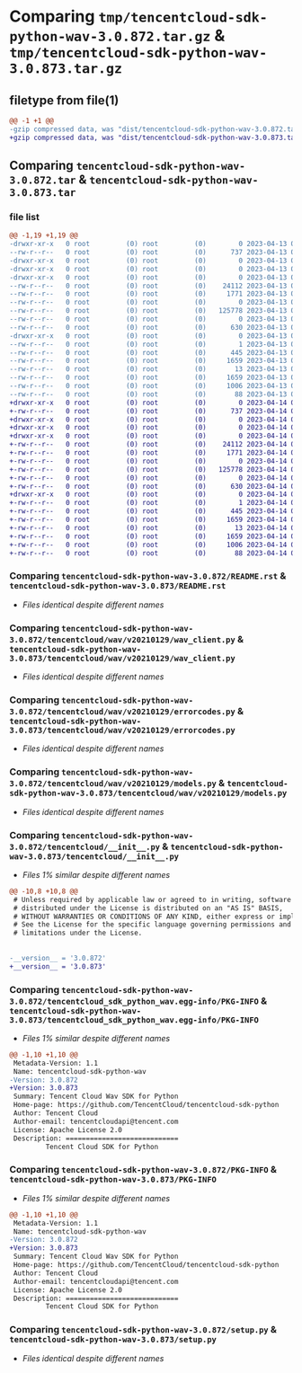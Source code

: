 # Comparing `tmp/tencentcloud-sdk-python-wav-3.0.872.tar.gz` & `tmp/tencentcloud-sdk-python-wav-3.0.873.tar.gz`

## filetype from file(1)

```diff
@@ -1 +1 @@
-gzip compressed data, was "dist/tencentcloud-sdk-python-wav-3.0.872.tar", last modified: Thu Apr 13 01:09:12 2023, max compression
+gzip compressed data, was "dist/tencentcloud-sdk-python-wav-3.0.873.tar", last modified: Fri Apr 14 01:02:31 2023, max compression
```

## Comparing `tencentcloud-sdk-python-wav-3.0.872.tar` & `tencentcloud-sdk-python-wav-3.0.873.tar`

### file list

```diff
@@ -1,19 +1,19 @@
-drwxr-xr-x   0 root         (0) root         (0)        0 2023-04-13 01:09:12.000000 tencentcloud-sdk-python-wav-3.0.872/
--rw-r--r--   0 root         (0) root         (0)      737 2023-04-13 01:09:12.000000 tencentcloud-sdk-python-wav-3.0.872/README.rst
-drwxr-xr-x   0 root         (0) root         (0)        0 2023-04-13 01:09:12.000000 tencentcloud-sdk-python-wav-3.0.872/tencentcloud/
-drwxr-xr-x   0 root         (0) root         (0)        0 2023-04-13 01:09:12.000000 tencentcloud-sdk-python-wav-3.0.872/tencentcloud/wav/
-drwxr-xr-x   0 root         (0) root         (0)        0 2023-04-13 01:09:12.000000 tencentcloud-sdk-python-wav-3.0.872/tencentcloud/wav/v20210129/
--rw-r--r--   0 root         (0) root         (0)    24112 2023-04-13 01:09:12.000000 tencentcloud-sdk-python-wav-3.0.872/tencentcloud/wav/v20210129/wav_client.py
--rw-r--r--   0 root         (0) root         (0)     1771 2023-04-13 01:09:12.000000 tencentcloud-sdk-python-wav-3.0.872/tencentcloud/wav/v20210129/errorcodes.py
--rw-r--r--   0 root         (0) root         (0)        0 2023-04-13 01:09:12.000000 tencentcloud-sdk-python-wav-3.0.872/tencentcloud/wav/v20210129/__init__.py
--rw-r--r--   0 root         (0) root         (0)   125778 2023-04-13 01:09:12.000000 tencentcloud-sdk-python-wav-3.0.872/tencentcloud/wav/v20210129/models.py
--rw-r--r--   0 root         (0) root         (0)        0 2023-04-13 01:09:12.000000 tencentcloud-sdk-python-wav-3.0.872/tencentcloud/wav/__init__.py
--rw-r--r--   0 root         (0) root         (0)      630 2023-04-13 01:09:12.000000 tencentcloud-sdk-python-wav-3.0.872/tencentcloud/__init__.py
-drwxr-xr-x   0 root         (0) root         (0)        0 2023-04-13 01:09:12.000000 tencentcloud-sdk-python-wav-3.0.872/tencentcloud_sdk_python_wav.egg-info/
--rw-r--r--   0 root         (0) root         (0)        1 2023-04-13 01:09:12.000000 tencentcloud-sdk-python-wav-3.0.872/tencentcloud_sdk_python_wav.egg-info/dependency_links.txt
--rw-r--r--   0 root         (0) root         (0)      445 2023-04-13 01:09:12.000000 tencentcloud-sdk-python-wav-3.0.872/tencentcloud_sdk_python_wav.egg-info/SOURCES.txt
--rw-r--r--   0 root         (0) root         (0)     1659 2023-04-13 01:09:12.000000 tencentcloud-sdk-python-wav-3.0.872/tencentcloud_sdk_python_wav.egg-info/PKG-INFO
--rw-r--r--   0 root         (0) root         (0)       13 2023-04-13 01:09:12.000000 tencentcloud-sdk-python-wav-3.0.872/tencentcloud_sdk_python_wav.egg-info/top_level.txt
--rw-r--r--   0 root         (0) root         (0)     1659 2023-04-13 01:09:12.000000 tencentcloud-sdk-python-wav-3.0.872/PKG-INFO
--rw-r--r--   0 root         (0) root         (0)     1006 2023-04-13 01:09:12.000000 tencentcloud-sdk-python-wav-3.0.872/setup.py
--rw-r--r--   0 root         (0) root         (0)       88 2023-04-13 01:09:12.000000 tencentcloud-sdk-python-wav-3.0.872/setup.cfg
+drwxr-xr-x   0 root         (0) root         (0)        0 2023-04-14 01:02:31.000000 tencentcloud-sdk-python-wav-3.0.873/
+-rw-r--r--   0 root         (0) root         (0)      737 2023-04-14 01:02:31.000000 tencentcloud-sdk-python-wav-3.0.873/README.rst
+drwxr-xr-x   0 root         (0) root         (0)        0 2023-04-14 01:02:31.000000 tencentcloud-sdk-python-wav-3.0.873/tencentcloud/
+drwxr-xr-x   0 root         (0) root         (0)        0 2023-04-14 01:02:31.000000 tencentcloud-sdk-python-wav-3.0.873/tencentcloud/wav/
+drwxr-xr-x   0 root         (0) root         (0)        0 2023-04-14 01:02:31.000000 tencentcloud-sdk-python-wav-3.0.873/tencentcloud/wav/v20210129/
+-rw-r--r--   0 root         (0) root         (0)    24112 2023-04-14 01:02:31.000000 tencentcloud-sdk-python-wav-3.0.873/tencentcloud/wav/v20210129/wav_client.py
+-rw-r--r--   0 root         (0) root         (0)     1771 2023-04-14 01:02:31.000000 tencentcloud-sdk-python-wav-3.0.873/tencentcloud/wav/v20210129/errorcodes.py
+-rw-r--r--   0 root         (0) root         (0)        0 2023-04-14 01:02:31.000000 tencentcloud-sdk-python-wav-3.0.873/tencentcloud/wav/v20210129/__init__.py
+-rw-r--r--   0 root         (0) root         (0)   125778 2023-04-14 01:02:31.000000 tencentcloud-sdk-python-wav-3.0.873/tencentcloud/wav/v20210129/models.py
+-rw-r--r--   0 root         (0) root         (0)        0 2023-04-14 01:02:31.000000 tencentcloud-sdk-python-wav-3.0.873/tencentcloud/wav/__init__.py
+-rw-r--r--   0 root         (0) root         (0)      630 2023-04-14 01:02:31.000000 tencentcloud-sdk-python-wav-3.0.873/tencentcloud/__init__.py
+drwxr-xr-x   0 root         (0) root         (0)        0 2023-04-14 01:02:31.000000 tencentcloud-sdk-python-wav-3.0.873/tencentcloud_sdk_python_wav.egg-info/
+-rw-r--r--   0 root         (0) root         (0)        1 2023-04-14 01:02:31.000000 tencentcloud-sdk-python-wav-3.0.873/tencentcloud_sdk_python_wav.egg-info/dependency_links.txt
+-rw-r--r--   0 root         (0) root         (0)      445 2023-04-14 01:02:31.000000 tencentcloud-sdk-python-wav-3.0.873/tencentcloud_sdk_python_wav.egg-info/SOURCES.txt
+-rw-r--r--   0 root         (0) root         (0)     1659 2023-04-14 01:02:31.000000 tencentcloud-sdk-python-wav-3.0.873/tencentcloud_sdk_python_wav.egg-info/PKG-INFO
+-rw-r--r--   0 root         (0) root         (0)       13 2023-04-14 01:02:31.000000 tencentcloud-sdk-python-wav-3.0.873/tencentcloud_sdk_python_wav.egg-info/top_level.txt
+-rw-r--r--   0 root         (0) root         (0)     1659 2023-04-14 01:02:31.000000 tencentcloud-sdk-python-wav-3.0.873/PKG-INFO
+-rw-r--r--   0 root         (0) root         (0)     1006 2023-04-14 01:02:31.000000 tencentcloud-sdk-python-wav-3.0.873/setup.py
+-rw-r--r--   0 root         (0) root         (0)       88 2023-04-14 01:02:31.000000 tencentcloud-sdk-python-wav-3.0.873/setup.cfg
```

### Comparing `tencentcloud-sdk-python-wav-3.0.872/README.rst` & `tencentcloud-sdk-python-wav-3.0.873/README.rst`

 * *Files identical despite different names*

### Comparing `tencentcloud-sdk-python-wav-3.0.872/tencentcloud/wav/v20210129/wav_client.py` & `tencentcloud-sdk-python-wav-3.0.873/tencentcloud/wav/v20210129/wav_client.py`

 * *Files identical despite different names*

### Comparing `tencentcloud-sdk-python-wav-3.0.872/tencentcloud/wav/v20210129/errorcodes.py` & `tencentcloud-sdk-python-wav-3.0.873/tencentcloud/wav/v20210129/errorcodes.py`

 * *Files identical despite different names*

### Comparing `tencentcloud-sdk-python-wav-3.0.872/tencentcloud/wav/v20210129/models.py` & `tencentcloud-sdk-python-wav-3.0.873/tencentcloud/wav/v20210129/models.py`

 * *Files identical despite different names*

### Comparing `tencentcloud-sdk-python-wav-3.0.872/tencentcloud/__init__.py` & `tencentcloud-sdk-python-wav-3.0.873/tencentcloud/__init__.py`

 * *Files 1% similar despite different names*

```diff
@@ -10,8 +10,8 @@
 # Unless required by applicable law or agreed to in writing, software
 # distributed under the License is distributed on an "AS IS" BASIS,
 # WITHOUT WARRANTIES OR CONDITIONS OF ANY KIND, either express or implied.
 # See the License for the specific language governing permissions and
 # limitations under the License.
 
 
-__version__ = '3.0.872'
+__version__ = '3.0.873'
```

### Comparing `tencentcloud-sdk-python-wav-3.0.872/tencentcloud_sdk_python_wav.egg-info/PKG-INFO` & `tencentcloud-sdk-python-wav-3.0.873/tencentcloud_sdk_python_wav.egg-info/PKG-INFO`

 * *Files 1% similar despite different names*

```diff
@@ -1,10 +1,10 @@
 Metadata-Version: 1.1
 Name: tencentcloud-sdk-python-wav
-Version: 3.0.872
+Version: 3.0.873
 Summary: Tencent Cloud Wav SDK for Python
 Home-page: https://github.com/TencentCloud/tencentcloud-sdk-python
 Author: Tencent Cloud
 Author-email: tencentcloudapi@tencent.com
 License: Apache License 2.0
 Description: ============================
         Tencent Cloud SDK for Python
```

### Comparing `tencentcloud-sdk-python-wav-3.0.872/PKG-INFO` & `tencentcloud-sdk-python-wav-3.0.873/PKG-INFO`

 * *Files 1% similar despite different names*

```diff
@@ -1,10 +1,10 @@
 Metadata-Version: 1.1
 Name: tencentcloud-sdk-python-wav
-Version: 3.0.872
+Version: 3.0.873
 Summary: Tencent Cloud Wav SDK for Python
 Home-page: https://github.com/TencentCloud/tencentcloud-sdk-python
 Author: Tencent Cloud
 Author-email: tencentcloudapi@tencent.com
 License: Apache License 2.0
 Description: ============================
         Tencent Cloud SDK for Python
```

### Comparing `tencentcloud-sdk-python-wav-3.0.872/setup.py` & `tencentcloud-sdk-python-wav-3.0.873/setup.py`

 * *Files identical despite different names*

